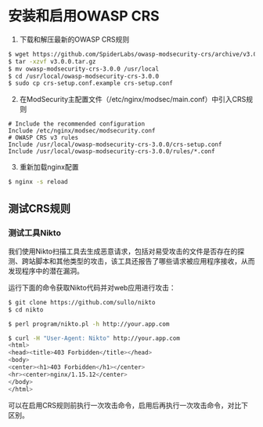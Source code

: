 # 安装和启用OWASP CRS

1. 下载和解压最新的OWASP CRS规则
```sh
$ wget https://github.com/SpiderLabs/owasp-modsecurity-crs/archive/v3.0.0.tar.gz
$ tar -xzvf v3.0.0.tar.gz
$ mv owasp-modsecurity-crs-3.0.0 /usr/local
$ cd /usr/local/owasp-modsecurity-crs-3.0.0
$ sudo cp crs-setup.conf.example crs-setup.conf
```

2. 在ModSecurity主配置文件（/etc/nginx/modsec/main.conf）中引入CRS规则
```
# Include the recommended configuration
Include /etc/nginx/modsec/modsecurity.conf
# OWASP CRS v3 rules
Include /usr/local/owasp-modsecurity-crs-3.0.0/crs-setup.conf
Include /usr/local/owasp-modsecurity-crs-3.0.0/rules/*.conf
```

3. 重新加载nginx配置
```sh
$ nginx -s reload
```

## 测试CRS规则

### 测试工具Nikto

我们使用Nikto扫描工具去生成恶意请求，包括对易受攻击的文件是否存在的探测、跨站脚本和其他类型的攻击，该工具还报告了哪些请求被应用程序接收，从而发现程序中的潜在漏洞。

运行下面的命令获取Nikto代码并对web应用进行攻击：
```sh
$ git clone https://github.com/sullo/nikto
$ cd nikto

$ perl program/nikto.pl -h http://your.app.com

$ curl -H "User-Agent: Nikto" http://your.app.com
<html>
<head><title>403 Forbidden</title></head>
<body>
<center><h1>403 Forbidden</h1></center>
<hr><center>nginx/1.15.12</center>
</body>
</html>
```

可以在启用CRS规则前执行一次攻击命令，启用后再执行一次攻击命令，对比下区别。

